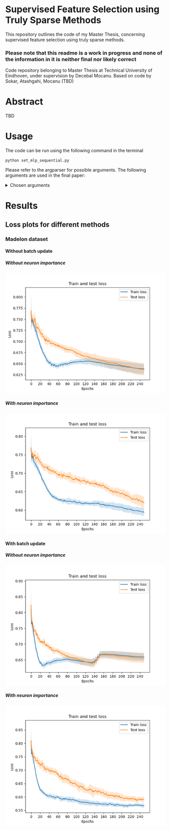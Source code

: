 # Supervised Feature Selection using Truly Sparse Methods

This repository outlines the code of my Master Thesis, concerning supervised feature selection using truly sparse methods. 
### Please note that this readme is a work in progress and none of the information in it is neither final nor likely correct
Code repository belonging to Master Thesis at Technical University of Eindhoven, under supervision by Decebal Mocanu. Based on code by Sokar, Atashgahi, Mocanu (TBD)

# Abstract

TBD

# Usage

The code can be run using the following command in the terminal

```shell
python set_mlp_sequential.py   
```

Please refer to the argparser for possible arguments. The following arguments are used in the final paper: 

<details><summary>Chosen arguments</summary>
<p>
```shell
python set_mlp_sequential.py epochs=250, runs=10, batch_size=128, lr=0.001, momentum=0.9, epsilon=20, nhidden=200, K=20, lamda=0.9, zeta=0.3, dropout_rate=0.3, weight_decay=0.0002, allrelu_slope=0.6, eval_epoch=5, data='madelon', update_batch=True, input_pruning=True, importance_pruning=True, plotting=False)
```
</p>
</details>


# Results
##  Loss plots for different methods
### Madelon dataset
#### Without batch update
##### Without neuron importance 
![](loss_madelon_250epochs_batchupdateFalse_runs10_he_uniform_importancepruningTrue_inputpruningTrue.png)
##### With neuron importance
![](loss_madelon_250epochs_batchupdateFalse_runs10_neuron_importance_importancepruningTrue_inputpruningTrue.png) 
#### With batch update 
##### Without neuron importance
![](loss_madelon_250epochs_batchupdateTrue_runs10_he_uniform_importancepruningTrue_inputpruningTrue.png)
##### With neuron importance
![](loss_madelon_250epochs_batchupdateTrue_runs10_neuron_importance_importancepruningTrue_inputpruningTrue.png)

